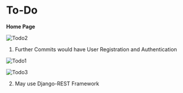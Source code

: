 # To-Do

**Home Page** 

![Todo2](https://user-images.githubusercontent.com/66075716/139524232-68112d71-19e3-4e92-8c4f-a2136a10a444.JPG)

1. Further Commits would have User Registration and Authentication
 
 ![Todo1](https://user-images.githubusercontent.com/66075716/139524247-b131b98d-e872-4ce6-8dfb-73654fe65ace.JPG)
 
 ![Todo3](https://user-images.githubusercontent.com/66075716/139524354-6275a4ed-9bc4-444b-8502-62e5b032b40e.JPG)


2. May use Django-REST Framework 
